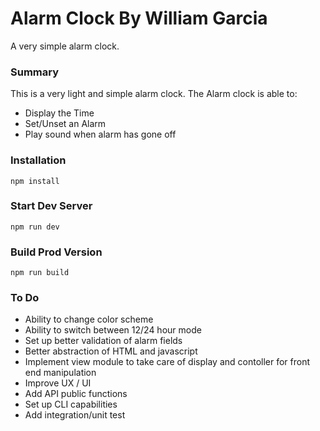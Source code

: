 # Alarm Clock By William Garcia

A very simple alarm clock. 

### Summary

This is a very light and simple alarm clock. The Alarm clock is able to:
- Display the Time
- Set/Unset an Alarm
- Play sound when alarm has gone off

### Installation

```
npm install
```

### Start Dev Server 

```
npm run dev
```

### Build Prod Version

```
npm run build
```

### To Do

- Ability to change color scheme
- Ability to switch between 12/24 hour mode
- Set up better validation of alarm fields
- Better abstraction of HTML and javascript 
- Implement view module to take care of display and contoller for front end manipulation
- Improve UX / UI
- Add API public functions
- Set up CLI capabilities
- Add integration/unit test